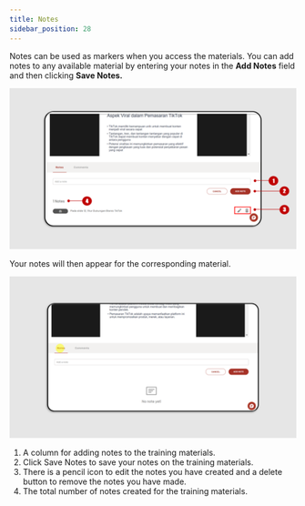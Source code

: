```yaml
---
title: Notes
sidebar_position: 28
---
```

Notes can be used as markers when you access the materials. You can add notes to any available material by entering your notes in the **Add Notes** field and then clicking **Save Notes.**

![](/img/note-eng-1.png)

Your notes will then appear for the corresponding material.

![](/img/note-eng-2.png)

1. A column for adding notes to the training materials.
2. Click Save Notes to save your notes on the training materials.
3. There is a pencil icon to edit the notes you have created and a delete button to remove the notes you have made.
4. The total number of notes created for the training materials.
